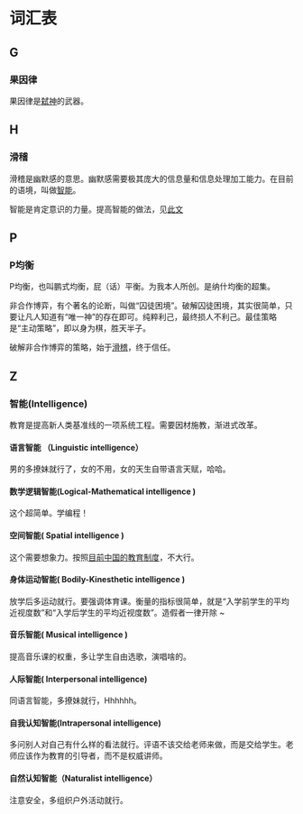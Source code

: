 # 词汇表

## G

### 果因律

果因律是[弑神]()的武器。

## H

### 滑稽

滑稽是幽默感的意思。幽默感需要极其庞大的信息量和信息处理加工能力。在目前的语境，叫做[智能](https://baike.baidu.com/item/%E6%99%BA%E8%83%BD/66637)。

智能是肯定意识的力量。提高智能的做法，见[此文]()

## P

### P均衡

P均衡，也叫鹏式均衡，屁（话）平衡。为我本人所创。是纳什均衡的超集。

非合作博弈，有个著名的论断，叫做“囚徒困境”。破解囚徒困境，其实很简单，只要让凡人知道有“唯一神”的存在即可。纯粹利己，最终损人不利己。最佳策略是“主动策略”，即以身为棋，胜天半子。

破解非合作博弈的策略，始于[滑稽]()，终于信任。


## Z

### 智能(Intelligence)

教育是提高新人类基准线的一项系统工程。需要因材施教，渐进式改革。

#### 语言智能 （Linguistic intelligence）

男的多撩妹就行了，女的不用，女的天生自带语言天赋，哈哈。

#### 数学逻辑智能(Logical-Mathematical intelligence )

这个超简单。学编程！

#### 空间智能( Spatial intelligence )

这个需要想象力。按照[目前中国的教育制度]()，不大行。

#### 身体运动智能( Bodily-Kinesthetic intelligence )

放学后多运动就行。要强调体育课。衡量的指标很简单，就是“入学前学生的平均近视度数”和“入学后学生的平均近视度数”。造假者一律开除 ~

#### 音乐智能( Musical intelligence )

提高音乐课的权重，多让学生自由选歌，演唱啥的。

#### 人际智能( Interpersonal intelligence)

同语言智能，多撩妹就行，Hhhhhh。

#### 自我认知智能(Intrapersonal intelligence)

多问别人对自己有什么样的看法就行。评语不该交给老师来做，而是交给学生。老师应该作为教育的引导者，而不是权威讲师。

#### 自然认知智能（Naturalist intelligence）

注意安全，多组织户外活动就行。
